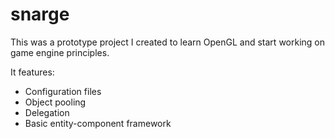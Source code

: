 # snarge

This was a prototype project I created to learn OpenGL and start working on game engine principles.

It features:
- Configuration files
- Object pooling
- Delegation
- Basic entity-component framework
